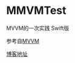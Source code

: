 # MMVMTest
MVVM的一次实践 Swift版

参考自[MVVM](https://github.com/shenAlexy/MVVM)

[博客地址](http://www.jianshu.com/p/d14d5237059d)
